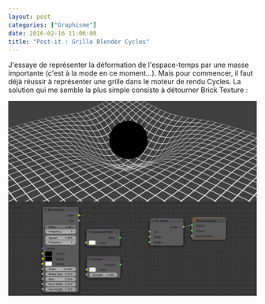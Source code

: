 ```yaml
---
layout: post
categories: ["Graphisme"]
date: 2016-02-16 11:06:00
title: "Post-it : Grille Blender Cycles"
---
```


J'essaye de représenter la déformation de l'espace-temps par une masse
importante (c'est à la mode en ce moment…). Mais pour commencer, il
faut déjà réussir à représenter une grille dans le moteur de rendu
Cycles. La solution qui me semble la plus simple consiste à détourner
Brick Texture :

![preview](/assets/images/blender_CyclesGrille.webp)

